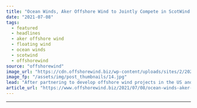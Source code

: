 ```yaml
---
title: "Ocean Winds, Aker Offshore Wind to Jointly Compete in ScotWind Auction"
date: "2021-07-08"
tags: 
  - featured
  - headlines
  - aker offshore wind
  - floating wind
  - ocean winds
  - scotwind
  - offshorewind
source: "offshorewind"
image_url: "https://cdn.offshorewind.biz/wp-content/uploads/sites/2/2020/08/19091048/Principle-Power_WindFloat-Atlantic.jpg"
image_fp: "/assets/img/post_thumbnails/14.jpg"
lead: "After partnering to develop offshore wind projects in the US and South Korea, Ocean"
article_url: "https://www.offshorewind.biz/2021/07/08/ocean-winds-aker-offshore-wind-to-jointly-compete-in-scotwind-auction/"
---
```


---
